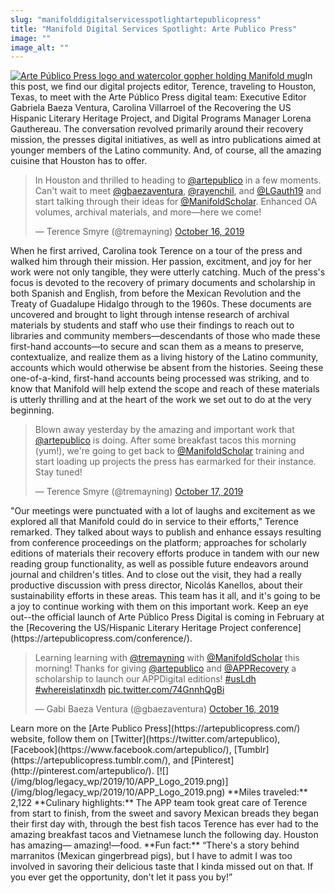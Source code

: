 ```yaml
---
slug: "manifolddigitalservicesspotlightartepublicopress"
title: "Manifold Digital Services Spotlight: Arte Publico Press"
image: ""
image_alt: ""
---
```




<!--truncate-->

​[![Arte Público Press logo and watercolor gopher holding Manifold mug](/img/blog/legacy_wp/2019/10/APPGoph.jpg)](/img/blog/legacy_wp/2019/10/APPGoph.jpg)In this post, we find our digital projects editor, Terence, traveling to Houston, Texas, to meet with the Arte Público Press digital team: Executive Editor Gabriela Baeza Ventura, Carolina Villarroel of the Recovering the US Hispanic Literary Heritage Project, and Digital Programs Manager Lorena Gauthereau. The conversation revolved primarily around their recovery mission, the presses digital initiatives, as well as intro publications aimed at younger members of the Latino community. And, of course, all the amazing cuisine that Houston has to offer. ​

> In Houston and thrilled to heading to [@artepublico](https://twitter.com/artepublico?ref_src=twsrc%5Etfw) in a few moments. Can't wait to meet [@gbaezaventura](https://twitter.com/gbaezaventura?ref_src=twsrc%5Etfw), [@rayenchil](https://twitter.com/rayenchil?ref_src=twsrc%5Etfw), and [@LGauth19](https://twitter.com/LGauth19?ref_src=twsrc%5Etfw) and start talking through their ideas for [@ManifoldScholar](https://twitter.com/ManifoldScholar?ref_src=twsrc%5Etfw). Enhanced OA volumes, archival materials, and more—here we come!
>
> — Terence Smyre (@tremayning) [October 16, 2019](https://twitter.com/tremayning/status/1184466590374514694?ref_src=twsrc%5Etfw)

<script async="" src="https://platform.twitter.com/widgets.js" charset="utf-8"></script>When he first arrived, Carolina took Terence on a tour of the press and walked him through their mission. Her passion, excitment, and joy for her work were not only tangible, they were utterly catching. Much of the press's focus is devoted to the recovery of primary documents and scholarship in both Spanish and English, from before the Mexican Revolution and the Treaty of Guadalupe Hidalgo through to the 1960s. These documents are uncovered and brought to light through intense research of archival materials by students and staff who use their findings to reach out to libraries and community members—descendants of those who made these first-hand accounts—to secure and scan them as a means to preserve, contextualize, and realize them as a living history of the Latino community, accounts which would otherwise be absent from the histories. Seeing these one-of-a-kind, first-hand accounts being processed was striking, and to know that Manifold will help extend the scope and reach of these materials is utterly thrilling and at the heart of the work we set out to do at the very beginning.

> Blown away yesterday by the amazing and important work that [@artepublico](https://twitter.com/artepublico?ref_src=twsrc%5Etfw) is doing. After some breakfast tacos this morning (yum!), we're going to get back to [@ManifoldScholar](https://twitter.com/ManifoldScholar?ref_src=twsrc%5Etfw) training and start loading up projects the press has earmarked for their instance. Stay tuned!
>
> — Terence Smyre (@tremayning) [October 17, 2019](https://twitter.com/tremayning/status/1184828379343872000?ref_src=twsrc%5Etfw)

<script async="" src="https://platform.twitter.com/widgets.js" charset="utf-8"></script>"Our meetings were punctuated with a lot of laughs and excitement as we explored all that Manifold could do in service to their efforts," Terence remarked. They talked about ways to publish and enhance essays resulting from conference proceedings on the platform; approaches for scholarly editions of materials their recovery efforts produce in tandem with our new reading group functionality, as well as possible future endeavors around journal and children's titles. And to close out the visit, they had a really productive discussion with press director, Nicolás Kanellos, about their sustainability efforts in these areas. This team has it all, and it's going to be a joy to continue working with them on this important work. Keep an eye out--the official launch of Arte Público Press Digital is coming in February at the [Recovering the US/Hispanic Literary Heritage Project conference](https://artepublicopress.com/conference/).

> Learning learning with [@tremayning](https://twitter.com/tremayning?ref_src=twsrc%5Etfw) with [@ManifoldScholar](https://twitter.com/ManifoldScholar?ref_src=twsrc%5Etfw) this morning! Thanks for giving [@artepublico](https://twitter.com/artepublico?ref_src=twsrc%5Etfw) and [@APPRecovery](https://twitter.com/APPRecovery?ref_src=twsrc%5Etfw) a scholarship to launch our APPDigital editions! [#usLdh](https://twitter.com/hashtag/usLdh?src=hash&ref_src=twsrc%5Etfw) [#whereislatinxdh](https://twitter.com/hashtag/whereislatinxdh?src=hash&ref_src=twsrc%5Etfw) [pic.twitter.com/74GnnhQgBi](https://t.co/74GnnhQgBi)
>
> — Gabi Baeza Ventura (@gbaezaventura) [October 16, 2019](https://twitter.com/gbaezaventura/status/1184502075528564737?ref_src=twsrc%5Etfw)

<script async="" src="https://platform.twitter.com/widgets.js" charset="utf-8"></script>Learn more on the [Arte Publico Press](https://artepublicopress.com/) website, follow them on [Twitter](https://twitter.com/artepublico), [Facebook](https://www.facebook.com/artepublico/), [Tumblr](https://artepublicopress.tumblr.com/), and [Pinterest](http://pinterest.com/artepublico/). ​[![](/img/blog/legacy_wp/2019/10/APP_Logo_2019.png)](/img/blog/legacy_wp/2019/10/APP_Logo_2019.png) **Miles traveled:** 2,122 **Culinary highlights:** The APP team took great care of Terence from start to finish, from the sweet and savory Mexican breads they began their first day with, through the best fish tacos Terence has ever had to the amazing breakfast tacos and Vietnamese lunch the following day. Houston has amazing— amazing!—food. **Fun fact:** “There's a story behind marranitos (Mexican gingerbread pigs), but I have to admit I was too involved in savoring their delicious taste that I kinda missed out on that. If you ever get the opportunity, don't let it pass you by!”

